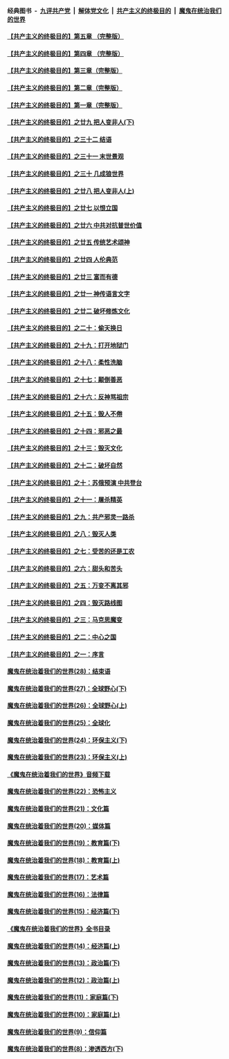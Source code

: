 ####  经典图书 &nbsp;-&nbsp; [九评共产党](../../../../9ping.md?t=08150432/blob/master/README.md?t=08150432) &nbsp;|&nbsp; [解体党文化](../../../../jtdwh.md?t=08150432/blob/master/README.md?t=08150432)  &nbsp;|&nbsp; [共产主义的终极目的](../../../../gczydzjmd.md?t=08150432/blob/master/README.md?t=08150432) &nbsp;|&nbsp; [魔鬼在统治我们的世界](../../../../mgztzwmdsj.md?t=08150432/blob/master/README.md?t=08150432) 

#### [【共产主义的终极目的】第五章 （完整版）](../pages/nsc422/n11428912.md?t=08150432) 

#### [【共产主义的终极目的】第四章 （完整版）](../pages/nsc422/n11428907.md?t=08150432) 

#### [【共产主义的终极目的】第三章（完整版）](../pages/nsc422/n11428848.md?t=08150432) 

#### [【共产主义的终极目的】第二章（完整版）](../pages/nsc422/n11428831.md?t=08150432) 

#### [【共产主义的终极目的】第一章（完整版）](../pages/nsc422/n11417651.md?t=08150432) 

#### [【共产主义的终极目的】之廿九 把人变非人(下)](../pages/nsc422/n11344140.md?t=08150432) 

#### [【共产主义的终极目的】之三十二 结语](../pages/nsc422/n11360535.md?t=08150432) 

#### [【共产主义的终极目的】之三十一 末世景观](../pages/nsc422/n11351129.md?t=08150432) 

#### [【共产主义的终极目的】之三十 几成狼世界](../pages/nsc422/n11348280.md?t=08150432) 

#### [【共产主义的终极目的】之廿八 把人变非人(上)](../pages/nsc422/n11340492.md?t=08150432) 

#### [【共产主义的终极目的】之廿七 以恨立国](../pages/nsc422/n11336944.md?t=08150432) 

#### [【共产主义的终极目的】之廿六 中共对抗普世价值](../pages/nsc422/n11324785.md?t=08150432) 

#### [【共产主义的终极目的】之廿五 传统艺术颂神](../pages/nsc422/n11296396.md?t=08150432) 

#### [【共产主义的终极目的】之廿四 人伦典范](../pages/nsc422/n11296397.md?t=08150432) 

#### [【共产主义的终极目的】之廿三 富而有德](../pages/nsc422/n11283598.md?t=08150432) 

#### [【共产主义的终极目的】之廿一 神传语言文字](../pages/nsc422/n11263265.md?t=08150432) 

#### [【共产主义的终极目的】之廿二 破坏修炼文化](../pages/nsc422/n11245728.md?t=08150432) 

#### [【共产主义的终极目的】之二十：偷天换日](../pages/nsc422/n11238846.md?t=08150432) 

#### [【共产主义的终极目的】之十九：打开地狱门](../pages/nsc422/n11206376.md?t=08150432) 

#### [【共产主义的终极目的】之十八：柔性洗脑](../pages/nsc422/n11199994.md?t=08150432) 

#### [【共产主义的终极目的】之十七：颠倒善恶](../pages/nsc422/n11179782.md?t=08150432) 

#### [【共产主义的终极目的】之十六：反神骂祖宗](../pages/nsc422/n11166798.md?t=08150432) 

#### [【共产主义的终极目的】之十五：毁人不倦](../pages/nsc422/n11166792.md?t=08150432) 

#### [【共产主义的终极目的】之十四：邪恶之最](../pages/nsc422/n11150249.md?t=08150432) 

#### [【共产主义的终极目的】之十三：毁灭文化](../pages/nsc422/n11135227.md?t=08150432) 

#### [【共产主义的终极目的】之十二：破坏自然](../pages/nsc422/n11135214.md?t=08150432) 

#### [【共产主义的终极目的】之十：苏俄预演 中共登台](../pages/nsc422/n11118424.md?t=08150432) 

#### [【共产主义的终极目的】之十一：屠杀精英](../pages/nsc422/n11118442.md?t=08150432) 

#### [【共产主义的终极目的】之九：共产邪灵一路杀](../pages/nsc422/n11114139.md?t=08150432) 

#### [【共产主义的终极目的】之八：毁灭人类](../pages/nsc422/n11108503.md?t=08150432) 

#### [【共产主义的终极目的】之七：受苦的还是工农](../pages/nsc422/n11101809.md?t=08150432) 

#### [【共产主义的终极目的】之六：甜头和苦头](../pages/nsc422/n11096971.md?t=08150432) 

#### [【共产主义的终极目的】之五：万变不离其邪](../pages/nsc422/n11091285.md?t=08150432) 

#### [【共产主义的终极目的】之四：毁灭路线图](../pages/nsc422/n11086284.md?t=08150432) 

#### [【共产主义的终极目的】之三：马克思魔变](../pages/nsc422/n11061941.md?t=08150432) 

#### [【共产主义的终极目的】之二：中心之国](../pages/nsc422/n11047728.md?t=08150432) 

#### [【共产主义的终极目的】之一：序言](../pages/nsc422/n11086077.md?t=08150432) 

#### [魔鬼在统治着我们的世界(28)：结束语](../pages/nsc422/n10936246.md?t=08150432) 

#### [魔鬼在统治着我们的世界(27)：全球野心(下)](../pages/nsc422/n10928319.md?t=08150432) 

#### [魔鬼在统治着我们的世界(26)：全球野心(上)](../pages/nsc422/n10900318.md?t=08150432) 

#### [魔鬼在统治着我们的世界(25)：全球化](../pages/nsc422/n10788205.md?t=08150432) 

#### [魔鬼在统治着我们的世界(24)：环保主义(下)](../pages/nsc422/n10695307.md?t=08150432) 

#### [魔鬼在统治着我们的世界(23)：环保主义(上)](../pages/nsc422/n10688613.md?t=08150432) 

#### [《魔鬼在统治着我们的世界》音频下载](../pages/nsc422/n10635553.md?t=08150432) 

#### [魔鬼在统治着我们的世界(22)：恐怖主义](../pages/nsc422/n10614727.md?t=08150432) 

#### [魔鬼在统治着我们的世界(21)：文化篇](../pages/nsc422/n10597706.md?t=08150432) 

#### [魔鬼在统治着我们的世界(20)：媒体篇](../pages/nsc422/n10586579.md?t=08150432) 

#### [魔鬼在统治着我们的世界(19)：教育篇(下)](../pages/nsc422/n10564808.md?t=08150432) 

#### [魔鬼在统治着我们的世界(18)：教育篇(上)](../pages/nsc422/n10526970.md?t=08150432) 

#### [魔鬼在统治着我们的世界(17)：艺术篇](../pages/nsc422/n10499093.md?t=08150432) 

#### [魔鬼在统治着我们的世界(16)：法律篇](../pages/nsc422/n10485969.md?t=08150432) 

#### [魔鬼在统治着我们的世界(15)：经济篇(下)](../pages/nsc422/n10469975.md?t=08150432) 

#### [《魔鬼在统治着我们的世界》全书目录](../pages/nsc422/n10464261.md?t=08150432) 

#### [魔鬼在统治着我们的世界(14)：经济篇(上)](../pages/nsc422/n10457370.md?t=08150432) 

#### [魔鬼在统治着我们的世界(13)：政治篇(下)](../pages/nsc422/n10448270.md?t=08150432) 

#### [魔鬼在统治着我们的世界(12)：政治篇(上)](../pages/nsc422/n10444576.md?t=08150432) 

#### [魔鬼在统治着我们的世界(11)：家庭篇(下)](../pages/nsc422/n10440961.md?t=08150432) 

#### [魔鬼在统治着我们的世界(10)：家庭篇(上)](../pages/nsc422/n10435448.md?t=08150432) 

#### [魔鬼在统治着我们的世界(9)：信仰篇](../pages/nsc422/n10432159.md?t=08150432) 

#### [魔鬼在统治着我们的世界(8)：渗透西方(下)](../pages/nsc422/n10429603.md?t=08150432) 

